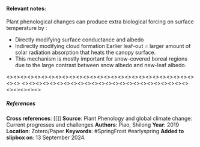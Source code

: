 #### **Relevant notes**:
Plant phenological changes can produce extra biological forcing on surface temperature by :
- Directly modifying surface conductance and albedo
- Indirectly modifying cloud formation
Earlier leaf-out = larger amount of solar radiation absorption that heats the canopy surface. 
- This mechanism is mostly important for snow-covered boreal regions due to the large contrast between snow albedo and new-leaf albedo. 

<><><><><><><><><><><><><><><><><><><><><><><><><><><><><>
<><><><><><><><><><><><><><><><><><><><><><><><><><><><><>
##### References
**Cross references**: [[]]
**Source**: Plant Phenology and global climate change: Current progresses and challenges
**Authors**: Piao, Shilong
**Year**: 2019
**Location**: Zotero/Paper
**Keywords**:  #SpringFrost  #earlyspring 
**Added to slipbox on**: 13 September 2024. 
